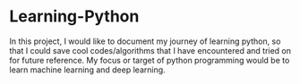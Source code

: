 # Learning-Python
In this project, I would like to document my journey of learning python, so that I could save cool codes/algorithms that I have encountered and tried on for future reference. My focus or target of python programming would be to learn machine learning and deep learning.
